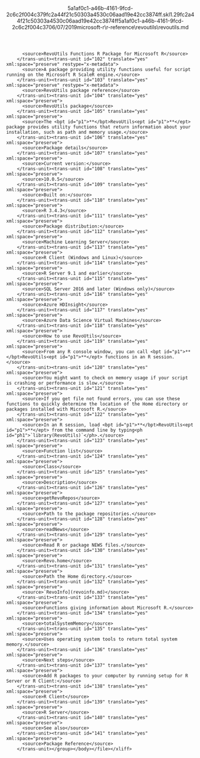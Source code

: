 <?xml version="1.0"?><xliff version="1.2" xmlns="urn:oasis:names:tc:xliff:document:1.2" xmlns:xsi="http://www.w3.org/2001/XMLSchema-instance" xsi:schemaLocation="urn:oasis:names:tc:xliff:document:1.2 xliff-core-1.2-transitional.xsd"><file datatype="xml" original="revoutils.md" source-language="en-US" target-language="en-US"><header><tool tool-id="mdxliff" tool-name="mdxliff" tool-version="1.0-4e81c41" tool-company="Microsoft" /><xliffext:skl_file_name xmlns:xliffext="urn:microsoft:content:schema:xliffextensions">5a1af0c1-a46b-4161-9fcd-2c6c2f004c379fc2a44f21c50303a4530c06aad19e42cc3874ff.skl</xliffext:skl_file_name><xliffext:version xmlns:xliffext="urn:microsoft:content:schema:xliffextensions">1.2</xliffext:version><xliffext:ms.openlocfilehash xmlns:xliffext="urn:microsoft:content:schema:xliffextensions">9fc2a44f21c50303a4530c06aad19e42cc3874ff</xliffext:ms.openlocfilehash><xliffext:ms.sourcegitcommit xmlns:xliffext="urn:microsoft:content:schema:xliffextensions">5a1af0c1-a46b-4161-9fcd-2c6c2f004c37</xliffext:ms.sourcegitcommit><xliffext:ms.lasthandoff xmlns:xliffext="urn:microsoft:content:schema:xliffextensions">06/07/2019</xliffext:ms.lasthandoff><xliffext:ms.openlocfilepath xmlns:xliffext="urn:microsoft:content:schema:xliffextensions">microsoft-r\r-reference\revoutils\revoutils.md</xliffext:ms.openlocfilepath></header><body><group id="content" extype="content"><trans-unit id="101" translate="yes" xml:space="preserve" restype="x-metadata">
          <source>RevoUtils Functions R Package for Microsoft R</source>
        </trans-unit><trans-unit id="102" translate="yes" xml:space="preserve" restype="x-metadata">
          <source>A package providing utility functions useful for script running on the Microsoft R ScaleR engine.</source>
        </trans-unit><trans-unit id="103" translate="yes" xml:space="preserve" restype="x-metadata">
          <source>RevoUtils package reference</source>
        </trans-unit><trans-unit id="104" translate="yes" xml:space="preserve">
          <source>RevoUtils package</source>
        </trans-unit><trans-unit id="105" translate="yes" xml:space="preserve">
          <source>The <bpt id="p1">**</bpt>RevoUtils<ept id="p1">**</ept> package provides utility functions that return information about your installation, such as path and memory usage.</source>
        </trans-unit><trans-unit id="106" translate="yes" xml:space="preserve">
          <source>Package details</source>
        </trans-unit><trans-unit id="107" translate="yes" xml:space="preserve">
          <source>Current version:</source>
        </trans-unit><trans-unit id="108" translate="yes" xml:space="preserve">
          <source>10.0.5</source>
        </trans-unit><trans-unit id="109" translate="yes" xml:space="preserve">
          <source>Built on:</source>
        </trans-unit><trans-unit id="110" translate="yes" xml:space="preserve">
          <source>R 3.4.3</source>
        </trans-unit><trans-unit id="111" translate="yes" xml:space="preserve">
          <source>Package distribution:</source>
        </trans-unit><trans-unit id="112" translate="yes" xml:space="preserve">
          <source>Machine Learning Server</source>
        </trans-unit><trans-unit id="113" translate="yes" xml:space="preserve">
          <source>R Client (Windows and Linux)</source>
        </trans-unit><trans-unit id="114" translate="yes" xml:space="preserve">
          <source>R Server 9.1 and earlier</source>
        </trans-unit><trans-unit id="115" translate="yes" xml:space="preserve">
          <source>SQL Server 2016 and later (Windows only)</source>
        </trans-unit><trans-unit id="116" translate="yes" xml:space="preserve">
          <source>Azure HDInsight</source>
        </trans-unit><trans-unit id="117" translate="yes" xml:space="preserve">
          <source>Azure Data Science Virtual Machines</source>
        </trans-unit><trans-unit id="118" translate="yes" xml:space="preserve">
          <source>How to use RevoUtils</source>
        </trans-unit><trans-unit id="119" translate="yes" xml:space="preserve">
          <source>From any R console window, you can call <bpt id="p1">**</bpt>RevoUtils<ept id="p1">**</ept> functions in an R session.</source>
        </trans-unit><trans-unit id="120" translate="yes" xml:space="preserve">
          <source>You might want to check on memory usage if your script is crashing or performance is slow.</source>
        </trans-unit><trans-unit id="121" translate="yes" xml:space="preserve">
          <source>If you get file not found errors, you can use these functions to quickly determine the location of the Home directory or packages installed with Microsoft R.</source>
        </trans-unit><trans-unit id="122" translate="yes" xml:space="preserve">
          <source>In an R session, load <bpt id="p1">**</bpt>RevoUtils<ept id="p1">**</ept> from the command line by typing<ph id="ph1">`library(RevoUtils)`</ph>.</source>
        </trans-unit><trans-unit id="123" translate="yes" xml:space="preserve">
          <source>Function list</source>
        </trans-unit><trans-unit id="124" translate="yes" xml:space="preserve">
          <source>Class</source>
        </trans-unit><trans-unit id="125" translate="yes" xml:space="preserve">
          <source>Description</source>
        </trans-unit><trans-unit id="126" translate="yes" xml:space="preserve">
          <source>getRevoRepos</source>
        </trans-unit><trans-unit id="127" translate="yes" xml:space="preserve">
          <source>Path to the package repositories.</source>
        </trans-unit><trans-unit id="128" translate="yes" xml:space="preserve">
          <source>readNews</source>
        </trans-unit><trans-unit id="129" translate="yes" xml:space="preserve">
          <source>Read R or package NEWS files.</source>
        </trans-unit><trans-unit id="130" translate="yes" xml:space="preserve">
          <source>Revo.home</source>
        </trans-unit><trans-unit id="131" translate="yes" xml:space="preserve">
          <source>Path the Home directory.</source>
        </trans-unit><trans-unit id="132" translate="yes" xml:space="preserve">
          <source>`RevoInfo](revoinfo.md)</source>
        </trans-unit><trans-unit id="133" translate="yes" xml:space="preserve">
          <source>Functions giving information about Microsoft R.</source>
        </trans-unit><trans-unit id="134" translate="yes" xml:space="preserve">
          <source>totalSystemMemory</source>
        </trans-unit><trans-unit id="135" translate="yes" xml:space="preserve">
          <source>Uses operating system tools to return total system memory.</source>
        </trans-unit><trans-unit id="136" translate="yes" xml:space="preserve">
          <source>Next steps</source>
        </trans-unit><trans-unit id="137" translate="yes" xml:space="preserve">
          <source>Add R packages to your computer by running setup for R Server or R Client:</source>
        </trans-unit><trans-unit id="138" translate="yes" xml:space="preserve">
          <source>R Client</source>
        </trans-unit><trans-unit id="139" translate="yes" xml:space="preserve">
          <source>R Server</source>
        </trans-unit><trans-unit id="140" translate="yes" xml:space="preserve">
          <source>See also</source>
        </trans-unit><trans-unit id="141" translate="yes" xml:space="preserve">
          <source>Package Reference</source>
        </trans-unit></group></body></file></xliff>